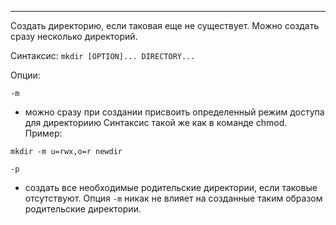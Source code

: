 ___
Создать директорию, если таковая еще не существует. Можно создать сразу несколько директорий.

Синтаксис:  `mkdir [OPTION]... DIRECTORY...`

Опции:

`-m`
- можно сразу при создании присвоить определенный режим доступа для директориию Синтаксис такой же как в команде chmod. Пример:
```
mkdir -m u=rwx,o=r newdir
```

`-p`
- создать все необходимые родительские директории, если таковые отсутствуют. Опция `-m` никак не влияет на созданные таким образом родительские директории.



